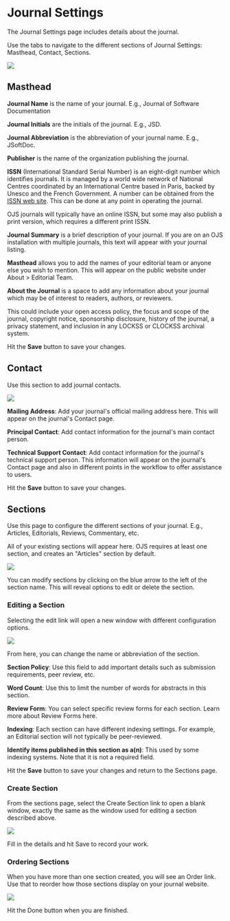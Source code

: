 # Journal Settings

The Journal Settings page includes details about the journal.

Use the tabs to navigate to the different sections of Journal Settings: Masthead, Contact, Sections.

![](/assets/learning-ojs3.1-jm-settings-journal-page.PNG)

## Masthead

**Journal Name** is the name of your journal. E.g., Journal of Software Documentation

**Journal Initials** are the initials of the journal. E.g., JSD.

**Journal Abbreviation** is the abbreviation of your journal name. E.g., JSoftDoc.

**Publisher** is the name of the organization publishing the journal.

**ISSN** \(International Standard Serial Number\) is an eight-digit number which identifies journals. It is managed by a world wide network of National Centres coordinated by an International Centre based in Paris, backed by Unesco and the French Government. A number can be obtained from the [ISSN web site](http://www.issn.org/). This can be done at any point in operating the journal.

OJS journals will typically have an online ISSN, but some may also publish a print version, which requires a different print ISSN.

**Journal Summary** is a brief description of your journal. If you are on an OJS installation with multiple journals, this text will appear with your journal listing.

**Masthead** allows you to add the names of your editorial team or anyone else you wish to mention. This will appear on the public website under About &gt; Editorial Team.

**About the Journal** is a space to add any information about your journal which may be of interest to readers, authors, or reviewers.

This could include your open access policy, the focus and scope of the journal, copyright notice, sponsorship disclosure, history of the journal, a privacy statement, and inclusion in any LOCKSS or CLOCKSS archival system.

Hit the **Save** button to save your changes.

## Contact

Use this section to add journal contacts.

![](/assets/learning-ojs3.1-jm-settings-journal-contact.PNG)

**Mailing Address**: Add your journal's official mailing address here. This will appear on the journal's Contact page.

**Principal Contact**: Add contact information for the journal's main contact person.

**Technical Support Contact**: Add contact information for the journal's technical support person. This information will appear on the journal's Contact page and also in different points in the workflow to offer assistance to users.

Hit the **Save** button to save your changes.

## Sections

Use this page to configure the different sections of your journal. E.g., Articles, Editorials, Reviews, Commentary, etc.

All of your existing sections will appear here. OJS requires at least one section, and creates an "Articles" section by default.

![](/assets/learning-ojs3.1-jm-settings-journal-sections.PNG)

You can modify sections by clicking on the blue arrow to the left of the section name. This will reveal options to edit or delete the section.

### Editing a Section

Selecting the edit link will open a new window with different configuration options.

![](learning-ojs-3-settings-website-settings-sections-edit-1.png)

From here, you can change the name or abbreviation of the section.

**Section Policy**: Use this field to add important details such as submission requirements, peer review, etc.

**Word Count**: Use this to limit the number of words for abstracts in this section.

**Review Form**: You can select specific review forms for each section. Learn more about Review Forms here.

**Indexing**: Each section can have different indexing settings. For example, an Editorial section will not typically be peer-reviewed.

**Identify items published in this section as a\(n\)**: This used by some indexing systems. Note that it is not a required field.

Hit the **Save** button to save your changes and return to the Sections page.

### Create Section

From the sections page, select the Create Section link to open a blank window, exactly the same as the window used for editing a section described above.

![](learning-ojs-3-settings-website-settings-sections-create.png)

Fill in the details and hit Save to record your work.

### Ordering Sections

When you have more than one section created, you will see an Order link. Use that to reorder how those sections display on your journal website.

![](/assets/learning-ojs3.1-jm-settings-journal-sections-order.PNG)

Hit the Done button when you are finished.

